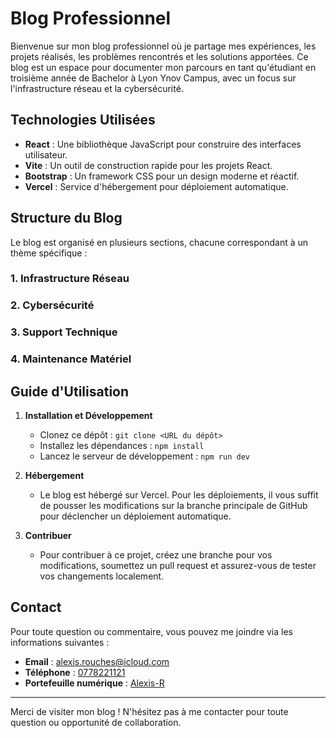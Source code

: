 # Blog Professionnel

Bienvenue sur mon blog professionnel où je partage mes expériences, les projets réalisés, les problèmes rencontrés et les solutions apportées. Ce blog est un espace pour documenter mon parcours en tant qu'étudiant en troisième année de Bachelor à Lyon Ynov Campus, avec un focus sur l'infrastructure réseau et la cybersécurité.

## Technologies Utilisées

- **React** : Une bibliothèque JavaScript pour construire des interfaces utilisateur.
- **Vite** : Un outil de construction rapide pour les projets React.
- **Bootstrap** : Un framework CSS pour un design moderne et réactif.
- **Vercel** : Service d'hébergement pour déploiement automatique.

## Structure du Blog

Le blog est organisé en plusieurs sections, chacune correspondant à un thème spécifique :

### 1. **Infrastructure Réseau**

### 2. **Cybersécurité**

### 3. **Support Technique**

### 4. **Maintenance Matériel**

## Guide d'Utilisation

1. **Installation et Développement**

   - Clonez ce dépôt : `git clone <URL du dépôt>`
   - Installez les dépendances : `npm install`
   - Lancez le serveur de développement : `npm run dev`

2. **Hébergement**

   - Le blog est hébergé sur Vercel. Pour les déploiements, il vous suffit de pousser les modifications sur la branche principale de GitHub pour déclencher un déploiement automatique.

3. **Contribuer**
   - Pour contribuer à ce projet, créez une branche pour vos modifications, soumettez un pull request et assurez-vous de tester vos changements localement.

## Contact

Pour toute question ou commentaire, vous pouvez me joindre via les informations suivantes :

- **Email** : [alexis.rouches@icloud.com](mailto:alexis.rouches@icloud.com)
- **Téléphone** : [0778221121](tel:0778221121)
- **Portefeuille numérique** : [Alexis-R](https://alexis-r.link)

---

Merci de visiter mon blog ! N'hésitez pas à me contacter pour toute question ou opportunité de collaboration.

